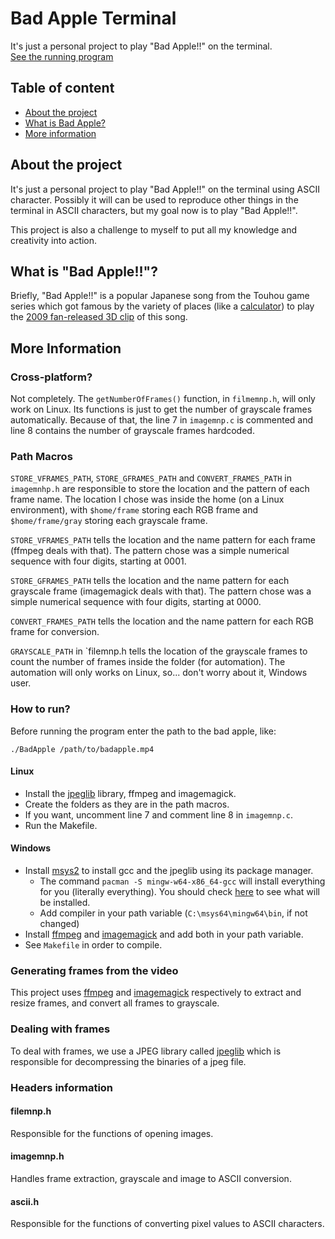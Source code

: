 # Bad Apple Terminal
It's just a personal project to play "Bad Apple!!" on the terminal.<br/>
[See the running program](https://youtu.be/gKyNBp4C2Gk)
## Table of content
* [About the project](https://github.com/Hens4n/bad-apple-terminal#about-the-project)
* [What is Bad Apple?](https://github.com/Hens4n/bad-apple-terminal#what-is-bad-apple)
* [More information](https://github.com/Hens4n/bad-apple-terminal#more-information)

## About the project
It's just a personal project to play "Bad Apple!!" on the terminal using ASCII character. Possibly it will can be used to reproduce other things in the terminal in ASCII characters, but my goal now is to play "Bad Apple!!".

This project is also a challenge to myself to put all my knowledge and creativity into action.

## What is "Bad Apple!!"?
Briefly, "Bad Apple!!" is a popular Japanese song from the Touhou game series which got famous by the variety of places (like a [calculator](https://youtu.be/6pAeWf3NPNU)) to play the [2009 fan-released 3D clip](https://youtu.be/UkgK8eUdpAo) of this song. 

## More Information

### Cross-platform?
Not completely. The `getNumberOfFrames()` function, in `filmemnp.h`, will only work on Linux. Its functions is just to get the number of grayscale frames automatically. Because of that, the line 7 in `imagemnp.c` is commented and line 8 contains the number of grayscale frames hardcoded.

### Path Macros
`STORE_VFRAMES_PATH`, `STORE_GFRAMES_PATH` and `CONVERT_FRAMES_PATH` in `imagemnhp.h` are responsible to store the location and the pattern of each frame name. The location I chose was inside the home (on a Linux environment), with `$home/frame` storing each RGB frame and `$home/frame/gray` storing each grayscale frame.

`STORE_VFRAMES_PATH` tells the location and the name pattern for each frame (ffmpeg deals with that). The pattern chose was a simple numerical sequence with four digits, starting at 0001.

`STORE_GFRAMES_PATH` tells the location and the name pattern for each grayscale frame (imagemagick deals with that). The pattern chose was a simple numerical sequence with four digits, starting at 0000.

`CONVERT_FRAMES_PATH` tells the location and the name pattern for each RGB frame for conversion.

`GRAYSCALE_PATH` in `filemnp.h tells the location of the grayscale frames to count the number of frames inside the folder (for automation). The automation will only works on Linux, so... don't worry about it, Windows user.

### How to run?
Before running the program enter the path to the bad apple, like:
```
./BadApple /path/to/badapple.mp4
```

#### Linux
- Install the [jpeglib](https://www.ijg.org/) library, ffmpeg and imagemagick.
- Create the folders as they are in the path macros.
- If you want, uncomment line 7 and comment line 8 in `imagemnp.c`.
- Run the Makefile.

#### Windows
- Install [msys2](https://www.msys2.org/) to install gcc and the jpeglib using its package manager.
    - The command `pacman -S mingw-w64-x86_64-gcc` will install everything for you (literally everything). You should check [here](https://packages.msys2.org/package/mingw-w64-x86_64-gcc) to see what will be installed.
    - Add compiler in your path variable (`C:\msys64\mingw64\bin`, if not changed)
- Install [ffmpeg](https://ffmpeg.org/) and [imagemagick](https://imagemagick.org/index.php) and add both in your path variable.
- See `Makefile` in order to compile.

### Generating frames from the video
This project uses [ffmpeg](https://ffmpeg.org/) and [imagemagick](https://imagemagick.org/index.php) respectively to extract and resize frames, and convert all frames to grayscale.

### Dealing with frames
To deal with frames, we use a JPEG library called [jpeglib](https://www.ijg.org/) which is responsible for decompressing the binaries of a jpeg file.

### Headers information

#### filemnp.h
Responsible for the functions of opening images.

#### imagemnp.h
Handles frame extraction, grayscale and image to ASCII conversion.

#### ascii.h
Responsible for the functions of converting pixel values to ASCII characters.

